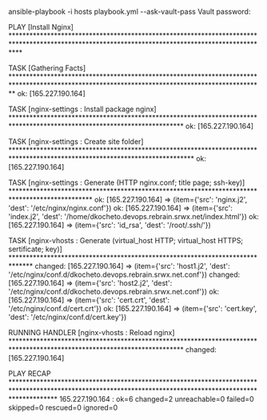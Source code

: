 ansible-playbook -i hosts playbook.yml --ask-vault-pass
Vault password: 

PLAY [Install Nginx] **************************************************************************************************************************************************

TASK [Gathering Facts] ************************************************************************************************************************************************
ok: [165.227.190.164]

TASK [nginx-settings : Install package nginx] *************************************************************************************************************************
ok: [165.227.190.164]

TASK [nginx-settings : Create site folder] ****************************************************************************************************************************
ok: [165.227.190.164]

TASK [nginx-settings : Generate (HTTP nginx.conf; title page; ssh-key)] ***********************************************************************************************
ok: [165.227.190.164] => (item={'src': 'nginx.j2', 'dest': '/etc/nginx/nginx.conf'})
ok: [165.227.190.164] => (item={'src': 'index.j2', 'dest': '/home/dkocheto.devops.rebrain.srwx.net/index.html'})
ok: [165.227.190.164] => (item={'src': 'id_rsa', 'dest': '/root/.ssh/'})

TASK [nginx-vhosts : Generate (virtual_host HTTP; virtual_host HTTPS; sertificate; key)] ******************************************************************************
changed: [165.227.190.164] => (item={'src': 'host1.j2', 'dest': '/etc/nginx/conf.d/dkocheto.devops.rebrain.srwx.net.conf'})
changed: [165.227.190.164] => (item={'src': 'host2.j2', 'dest': '/etc/nginx/conf.d/dkocheto.devops.rebrain.srwx.net.conf'})
ok: [165.227.190.164] => (item={'src': 'cert.crt', 'dest': '/etc/nginx/conf.d/cert.crt'})
ok: [165.227.190.164] => (item={'src': 'cert.key', 'dest': '/etc/nginx/conf.d/cert.key'})

RUNNING HANDLER [nginx-vhosts : Reload nginx] *************************************************************************************************************************
changed: [165.227.190.164]

PLAY RECAP ************************************************************************************************************************************************************
165.227.190.164            : ok=6    changed=2    unreachable=0    failed=0    skipped=0    rescued=0    ignored=0  
